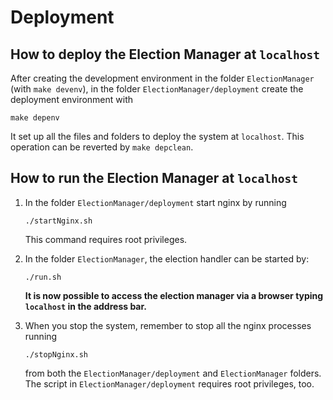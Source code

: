 # Deployment

## How to deploy the Election Manager at `localhost`

After creating the development environment in the folder
`ElectionManager` (with `make devenv`), in the folder
`ElectionManager/deployment` create the deployment environment with

```
make depenv
```

It set up all the files and folders to deploy the system at `localhost`.
This operation can be reverted by `make depclean`.


## How to run the Election Manager at `localhost`

1. In the folder `ElectionManager/deployment` start nginx by running

	```
	./startNginx.sh
	```
	This command requires root privileges.


2. In the folder `ElectionManager`, the election handler can be started by:

	```
	./run.sh
	```

   **It is now possible to access the election manager via a browser typing ``localhost`` in the address bar.**


3. When you stop the system, remember to stop all the nginx processes running

	```
	./stopNginx.sh
	```
	from both the `ElectionManager/deployment` and `ElectionManager` folders.
	The script in `ElectionManager/deployment` requires root privileges, too.
